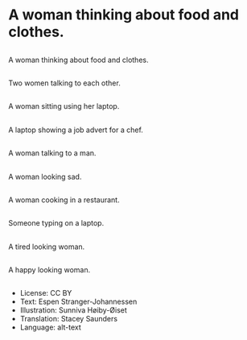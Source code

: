 # A woman thinking about food and clothes.

##
A woman thinking about food and clothes.

##
Two women talking to each other.

##
A woman sitting using her laptop.

##
A laptop showing a job advert for a chef.

##
A woman talking to a man.

##
A woman looking sad.

##
A woman cooking in a restaurant.

##
Someone typing on a laptop.

##
A tired looking woman.

##
A happy looking woman.

##
* License: CC BY
* Text: Espen Stranger-Johannessen
* Illustration: Sunniva Høiby-Øiset
* Translation: Stacey Saunders
* Language: alt-text
